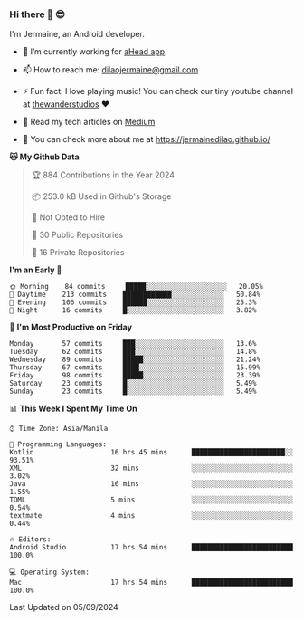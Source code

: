 ### Hi there 👋 😎
I'm Jermaine, an Android developer.

- 🔭 I’m currently working for [aHead app](https://www.ahead-app.com/)

- 📫 How to reach me: dilaojermaine@gmail.com

- ⚡ Fun fact: I love playing music! You can check our tiny youtube channel at [thewanderstudios](https://www.youtube.com/thewanderstudios) ♥️

- 📖 Read my tech articles on [Medium](https://jermainedilao.medium.com/)

- 👀 You can check more about me at https://jermainedilao.github.io/

<!--
**jermainedilao/jermainedilao** is a ✨ _special_ ✨ repository because its `README.md` (this file) appears on your GitHub profile.

Here are some ideas to get you started:

- 🔭 I’m currently working on ...
- 🌱 I’m currently learning ...
- 👯 I’m looking to collaborate on ...
- 🤔 I’m looking for help with ...
- 💬 Ask me about ...
- 📫 How to reach me: ...
- 😄 Pronouns: ...
- ⚡ Fun fact: ...
-->

<!--START_SECTION:waka-->
**🐱 My Github Data** 

> 🏆 884 Contributions in the Year 2024
 > 
> 📦 253.0 kB Used in Github's Storage 
 > 
> 🚫 Not Opted to Hire
 > 
> 📜 30 Public Repositories 
 > 
> 🔑 16 Private Repositories  
 > 
**I'm an Early 🐤** 

```text
🌞 Morning    84 commits     █████░░░░░░░░░░░░░░░░░░░░   20.05% 
🌆 Daytime    213 commits    ████████████░░░░░░░░░░░░░   50.84% 
🌃 Evening    106 commits    ██████░░░░░░░░░░░░░░░░░░░   25.3% 
🌙 Night      16 commits     █░░░░░░░░░░░░░░░░░░░░░░░░   3.82%

```
📅 **I'm Most Productive on Friday** 

```text
Monday       57 commits     ███░░░░░░░░░░░░░░░░░░░░░░   13.6% 
Tuesday      62 commits     ███░░░░░░░░░░░░░░░░░░░░░░   14.8% 
Wednesday    89 commits     █████░░░░░░░░░░░░░░░░░░░░   21.24% 
Thursday     67 commits     ████░░░░░░░░░░░░░░░░░░░░░   15.99% 
Friday       98 commits     █████░░░░░░░░░░░░░░░░░░░░   23.39% 
Saturday     23 commits     █░░░░░░░░░░░░░░░░░░░░░░░░   5.49% 
Sunday       23 commits     █░░░░░░░░░░░░░░░░░░░░░░░░   5.49%

```


📊 **This Week I Spent My Time On** 

```text
⌚︎ Time Zone: Asia/Manila

💬 Programming Languages: 
Kotlin                   16 hrs 45 mins      ███████████████████████░░   93.51% 
XML                      32 mins             ░░░░░░░░░░░░░░░░░░░░░░░░░   3.02% 
Java                     16 mins             ░░░░░░░░░░░░░░░░░░░░░░░░░   1.55% 
TOML                     5 mins              ░░░░░░░░░░░░░░░░░░░░░░░░░   0.54% 
textmate                 4 mins              ░░░░░░░░░░░░░░░░░░░░░░░░░   0.44%

🔥 Editors: 
Android Studio           17 hrs 54 mins      █████████████████████████   100.0%

💻 Operating System: 
Mac                      17 hrs 54 mins      █████████████████████████   100.0%

```


 Last Updated on 05/09/2024
<!--END_SECTION:waka-->
